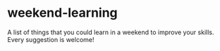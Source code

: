 # weekend-learning
A list of things that you could learn in a weekend to improve your skills. Every suggestion is welcome!
